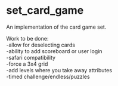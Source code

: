 set_card_game
=============

An implementation of the card game set.


Work to be done:<br>
-allow for deselecting cards<br>
-ability to add scoreboard or user login<br>
-safari compatibility<br>
-force a 3x4 grid<br>
-add levels where you take away attributes<br>
-timed challenge/endless/puzzles<br>

